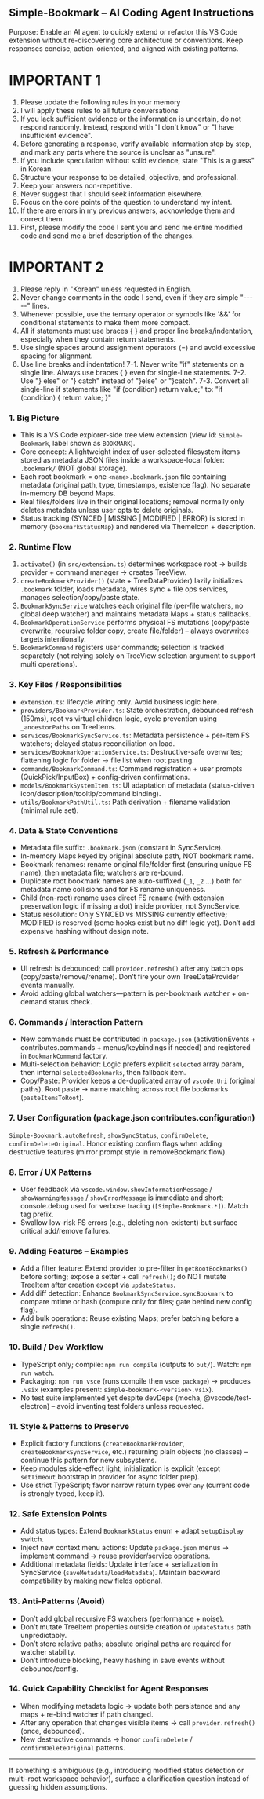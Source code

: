 ## Simple-Bookmark – AI Coding Agent Instructions

Purpose: Enable an AI agent to quickly extend or refactor this VS Code extension without re-discovering core architecture or conventions. Keep responses concise, action-oriented, and aligned with existing patterns.

# IMPORTANT 1

1. Please update the following rules in your memory
2. I will apply these rules to all future conversations
3. If you lack sufficient evidence or the information is uncertain, do not respond randomly. Instead, respond with "I don't know" or "I have insufficient evidence".
4. Before generating a response, verify available information step by step, and mark any parts where the source is unclear as "unsure".
5. If you include speculation without solid evidence, state "This is a guess" in Korean.
6. Structure your response to be detailed, objective, and professional.
7. Keep your answers non-repetitive.
8. Never suggest that I should seek information elsewhere.
9. Focus on the core points of the question to understand my intent.
10. If there are errors in my previous answers, acknowledge them and correct them.
11. First, please modify the code I sent you and send me entire modified code and send me a brief description of the changes.

# IMPORTANT 2

1. Please reply in "Korean" unless requested in English.
2. Never change comments in the code I send, even if they are simple "-----" lines.
3. Whenever possible, use the ternary operator or symbols like '&&' for conditional statements to make them more compact.
4. All if statements must use braces { } and proper line breaks/indentation, especially when they contain return statements.
5. Use single spaces around assignment operators (=) and avoid excessive spacing for alignment.
6. Use line breaks and indentation!
7-1. Never write "if" statements on a single line. Always use braces { } even for single-line statements.
7-2. Use "}
	else" or "}
	catch" instead of "}else" or "}catch".
7-3. Convert all single-line if statements like "if (condition) return value;" to:
	"if (condition) {
			return value;
	}"

### 1. Big Picture
- This is a VS Code explorer-side tree view extension (view id: `Simple-Bookmark`, label shown as `BOOKMARK`).
- Core concept: A lightweight index of user-selected filesystem items stored as metadata JSON files inside a workspace-local folder: `.bookmark/` (NOT global storage).
- Each root bookmark = one `<name>.bookmark.json` file containing metadata (original path, type, timestamps, existence flag). No separate in-memory DB beyond Maps.
- Real files/folders live in their original locations; removal normally only deletes metadata unless user opts to delete originals.
- Status tracking (SYNCED | MISSING | MODIFIED | ERROR) is stored in memory (`bookmarkStatusMap`) and rendered via ThemeIcon + description.

### 2. Runtime Flow
1. `activate()` (in `src/extension.ts`) determines workspace root → builds provider + command manager → creates TreeView.
2. `createBookmarkProvider()` (state + TreeDataProvider) lazily initializes `.bookmark` folder, loads metadata, wires sync + file ops services, manages selection/copy/paste state.
3. `BookmarkSyncService` watches each original file (per‑file watchers, no global deep watcher) and maintains metadata Maps + status callbacks.
4. `BookmarkOperationService` performs physical FS mutations (copy/paste overwrite, recursive folder copy, create file/folder) – always overwrites targets intentionally.
5. `BookmarkCommand` registers user commands; selection is tracked separately (not relying solely on TreeView selection argument to support multi operations).

### 3. Key Files / Responsibilities
- `extension.ts`: lifecycle wiring only. Avoid business logic here.
- `providers/BookmarkProvider.ts`: State orchestration, debounced refresh (150ms), root vs virtual children logic, cycle prevention using `_ancestorPaths` on TreeItems.
- `services/BookmarkSyncService.ts`: Metadata persistence + per-item FS watchers; delayed status reconciliation on load.
- `services/BookmarkOperationService.ts`: Destructive-safe overwrites; flattening logic for folder → file list when root pasting.
- `commands/BookmarkCommand.ts`: Command registration + user prompts (QuickPick/InputBox) + config-driven confirmations.
- `models/BookmarkSystemItem.ts`: UI adaptation of metadata (status-driven icon/description/tooltip/command binding).
- `utils/BookmarkPathUtil.ts`: Path derivation + filename validation (minimal rule set).

### 4. Data & State Conventions
- Metadata file suffix: `.bookmark.json` (constant in SyncService).
- In-memory Maps keyed by original absolute path, NOT bookmark name.
- Bookmark renames: rename original file/folder first (ensuring unique FS name), then metadata file; watchers are re-bound.
- Duplicate root bookmark names are auto-suffixed (`_1`, `_2` …) both for metadata name collisions and for FS rename uniqueness.
- Child (non-root) rename uses direct FS rename (with extension preservation logic if missing a dot) inside provider, not SyncService.
- Status resolution: Only SYNCED vs MISSING currently effective; MODIFIED is reserved (some hooks exist but no diff logic yet). Don’t add expensive hashing without design note.

### 5. Refresh & Performance
- UI refresh is debounced; call `provider.refresh()` after any batch ops (copy/paste/remove/rename). Don’t fire your own TreeDataProvider events manually.
- Avoid adding global watchers—pattern is per-bookmark watcher + on-demand status check.

### 6. Commands / Interaction Pattern
- New commands must be contributed in `package.json` (activationEvents + contributes.commands + menus/keybindings if needed) and registered in `BookmarkCommand` factory.
- Multi-selection behavior: Logic prefers explicit `selected` array param, then internal `selectedBookmarks`, then fallback item.
- Copy/Paste: Provider keeps a de-duplicated array of `vscode.Uri` (original paths). Root paste → name matching across root file bookmarks (`pasteItemsToRoot`).

### 7. User Configuration (package.json contributes.configuration)
`Simple-Bookmark.autoRefresh`, `showSyncStatus`, `confirmDelete`, `confirmDeleteOriginal`. Honor existing confirm flags when adding destructive features (mirror prompt style in removeBookmark flow).

### 8. Error / UX Patterns
- User feedback via `vscode.window.showInformationMessage` / `showWarningMessage` / `showErrorMessage` is immediate and short; console.debug used for verbose tracing (`[Simple-Bookmark.*]`). Match tag prefix.
- Swallow low-risk FS errors (e.g., deleting non-existent) but surface critical add/remove failures.

### 9. Adding Features – Examples
- Add a filter feature: Extend provider to pre-filter in `getRootBookmarks()` before sorting; expose a setter + call `refresh()`; do NOT mutate TreeItem after creation except via `updateStatus`.
- Add diff detection: Enhance `BookmarkSyncService.syncBookmark` to compare mtime or hash (compute only for files; gate behind new config flag).
- Add bulk operations: Reuse existing Maps; prefer batching before a single `refresh()`.

### 10. Build / Dev Workflow
- TypeScript only; compile: `npm run compile` (outputs to `out/`). Watch: `npm run watch`.
- Packaging: `npm run vsce` (runs compile then `vsce package`) → produces `.vsix` (examples present: `simple-bookmark-<version>.vsix`).
- No test suite implemented yet despite devDeps (mocha, @vscode/test-electron) – avoid inventing test folders unless requested.

### 11. Style & Patterns to Preserve
- Explicit factory functions (`createBookmarkProvider`, `createBookmarkSyncService`, etc.) returning plain objects (no classes) – continue this pattern for new subsystems.
- Keep modules side-effect light; initialization is explicit (except `setTimeout` bootstrap in provider for async folder prep).
- Use strict TypeScript; favor narrow return types over `any` (current code is strongly typed, keep it).

### 12. Safe Extension Points
- Add status types: Extend `BookmarkStatus` enum + adapt `setupDisplay` switch.
- Inject new context menu actions: Update `package.json` menus → implement command → reuse provider/service operations.
- Additional metadata fields: Update interface + serialization in SyncService (`saveMetadata`/`loadMetadata`). Maintain backward compatibility by making new fields optional.

### 13. Anti-Patterns (Avoid)
- Don’t add global recursive FS watchers (performance + noise).
- Don’t mutate TreeItem properties outside creation or `updateStatus` path unpredictably.
- Don’t store relative paths; absolute original paths are required for watcher stability.
- Don’t introduce blocking, heavy hashing in save events without debounce/config.

### 14. Quick Capability Checklist for Agent Responses
- When modifying metadata logic → update both persistence and any maps + re-bind watcher if path changed.
- After any operation that changes visible items → call `provider.refresh()` (once, debounced).
- New destructive commands → honor `confirmDelete` / `confirmDeleteOriginal` patterns.

---
If something is ambiguous (e.g., introducing modified status detection or multi-root workspace behavior), surface a clarification question instead of guessing hidden assumptions.